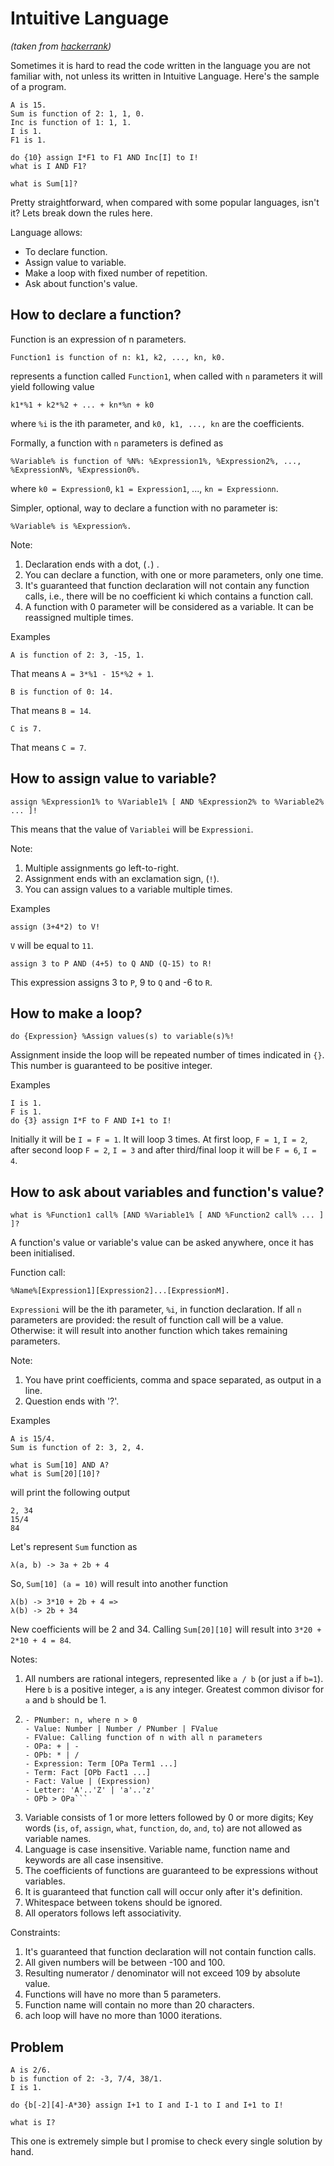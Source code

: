 Intuitive Language
==================
*(taken from [hackerrank])*

Sometimes it is hard to read the code written in the language you are not familiar with, not unless its written in Intuitive Language. Here's the sample of a program.

    A is 15.  
    Sum is function of 2: 1, 1, 0.  
    Inc is function of 1: 1, 1.  
    I is 1.  
    F1 is 1.  

    do {10} assign I*F1 to F1 AND Inc[I] to I!  
    what is I AND F1?  

    what is Sum[1]?  

Pretty straightforward, when compared with some popular languages, isn't it? Lets break down the rules here.

Language allows:

* To declare function.
* Assign value to variable.
* Make a loop with fixed number of repetition.
* Ask about function's value.

How to declare a function?
--------------------------

Function is an expression of n parameters.

    Function1 is function of n: k1, k2, ..., kn, k0.

represents a function called `Function1`, when called with `n` parameters it will yield following value

    k1*%1 + k2*%2 + ... + kn*%n + k0

where `%i` is the ith parameter, and `k0, k1, ..., kn` are the coefficients.

Formally, a function with `n` parameters is defined as

    %Variable% is function of %N%: %Expression1%, %Expression2%, ..., %ExpressionN%, %Expression0%.

where `k0 = Expression0`, `k1 = Expression1`, ..., `kn = Expressionn`.

Simpler, optional, way to declare a function with no parameter is:

    %Variable% is %Expression%.

Note:
1. Declaration ends with a dot, (`.`) .
2. You can declare a function, with one or more parameters, only one time.
3. It's guaranteed that function declaration will not contain any function calls, i.e., there will be no coefficient ki which contains a function call.
4. A function with 0 parameter will be considered as a variable. It can be reassigned multiple times.

Examples

    A is function of 2: 3, -15, 1.

That means `A = 3*%1 - 15*%2 + 1`.

    B is function of 0: 14.

That means `B = 14`.

    C is 7.

That means `C = 7`.

How to assign value to variable?
--------------------------------

    assign %Expression1% to %Variable1% [ AND %Expression2% to %Variable2% ... ]!

This means that the value of `Variablei` will be `Expressioni`.

Note:
1. Multiple assignments go left-to-right.
2. Assignment ends with an exclamation sign, (`!`).
3. You can assign values to a variable multiple times.

Examples

    assign (3+4*2) to V!

`V` will be equal to `11`.

    assign 3 to P AND (4+5) to Q AND (Q-15) to R!

This expression assigns 3 to `P`, 9 to `Q` and -6 to `R`.

How to make a loop?
-------------------

    do {Expression} %Assign values(s) to variable(s)%!

Assignment inside the loop will be repeated number of times indicated in `{}`. This number is guaranteed to be positive integer.

Examples

    I is 1.
    F is 1.
    do {3} assign I*F to F AND I+1 to I!

Initially it will be `I = F = 1`. It will loop 3 times. At first loop, `F = 1`, `I = 2`, after second loop `F = 2`, `I = 3` and after third/final loop it will be `F = 6`, `I = 4`.

How to ask about variables and function's value?
------------------------------------------------

    what is %Function1 call% [AND %Variable1% [ AND %Function2 call% ... ] ]?

A function's value or variable's value can be asked anywhere, once it has been initialised.

Function call:

    %Name%[Expression1][Expression2]...[ExpressionM].

`Expressioni` will be the ith parameter, `%i`, in function declaration. If all `n` parameters are provided: the result of function call will be a value. Otherwise: it will result into another function which takes remaining parameters.

Note:
1. You have print coefficients, comma and space separated, as output in a line. 
2. Question ends with '?'.

Examples

    A is 15/4.  
    Sum is function of 2: 3, 2, 4. 

    what is Sum[10] AND A?
    what is Sum[20][10]?    

will print the following output

    2, 34
    15/4
    84

Let's represent `Sum` function as

    λ(a, b) -> 3a + 2b + 4

So, `Sum[10] (a = 10)` will result into another function

    λ(b) -> 3*10 + 2b + 4 =>
    λ(b) -> 2b + 34

New coefficients will be 2 and 34. Calling `Sum[20][10]` will result into `3*20 + 2*10 + 4 = 84`.

Notes:

1. All numbers are rational integers, represented like `a / b` (or just `a` if `b=1`). Here `b` is a positive integer, `a` is any integer. Greatest common divisor for `a` and `b` should be 1.
2. ```- Number: n, where n is any integer number
   - PNumber: n, where n > 0
   - Value: Number | Number / PNumber | FValue
   - FValue: Calling function of n with all n parameters
   - OPa: + | -
   - OPb: * | /
   - Expression: Term [OPa Term1 ...]
   - Term: Fact [OPb Fact1 ...]
   - Fact: Value | (Expression)
   - Letter: 'A'..'Z' | 'a'..'z'
   - OPb > OPa```
3. Variable consists of 1 or more letters followed by 0 or more digits; Key words (`is`, `of`, `assign`, `what`, `function`, `do`, `and`, `to`) are not allowed as variable names.
4. Language is case insensitive. Variable name, function name and keywords are all case insensitive.
5. The coefficients of functions are guaranteed to be expressions without variables.
6. It is guaranteed that function call will occur only after it's definition.
7. Whitespace between tokens should be ignored.
8. All operators follows left associativity.

Constraints:
1. It's guaranteed that function declaration will not contain function calls.
3. All given numbers will be between -100 and 100.
4. Resulting numerator / denominator will not exceed 109 by absolute value.
5. Functions will have no more than 5 parameters.
6. Function name will contain no more than 20 characters.
7. ach loop will have no more than 1000 iterations.

Problem
-------

    A is 2/6. 
    b is function of 2: -3, 7/4, 38/1.  
    I is 1.  

    do {b[-2][4]-A*30} assign I+1 to I and I-1 to I and I+1 to I!  

    what is I?
    
This one is extremely simple but I promise to check every single solution by hand.

[hackerrank]:https://www.hackerrank.com/challenges/intuitive-language/problem